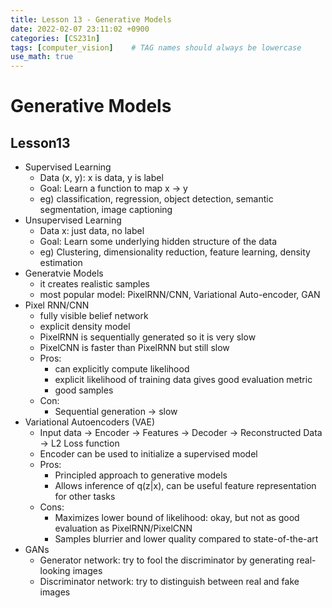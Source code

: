 ```yaml
---
title: Lesson 13 - Generative Models
date: 2022-02-07 23:11:02 +0900
categories: [CS231n]
tags: [computer_vision]    # TAG names should always be lowercase
use_math: true
--- 
```


# **Generative Models**

## **Lesson13**
- Supervised Learning
    - Data (x, y): x is data, y is label
    - Goal: Learn a function to map x → y
    - eg) classification, regression, object detection, semantic segmentation, image captioning
- Unsupervised Learning
    - Data x: just data, no label
    - Goal: Learn some underlying hidden structure of the data
    - eg) Clustering, dimensionality reduction, feature learning, density estimation
- Generatvie Models
    - it creates realistic samples
    - most popular model: PixelRNN/CNN, Variational Auto-encoder, GAN
- Pixel RNN/CNN
    - fully visible belief network
    - explicit density model
    - PixelRNN is sequentially generated so it is very slow
    - PixelCNN is faster than PixelRNN but still slow
    - Pros:
        - can explicitly compute likelihood
        - explicit likelihood of training data gives good evaluation metric
        - good samples
    - Con:
        - Sequential generation → slow
- Variational Autoencoders (VAE)
    - Input data → Encoder → Features → Decoder → Reconstructed Data → L2 Loss function
    - Encoder can be used to initialize a supervised model
    - Pros:
        - Principled approach to generative models
        - Allows inference of q(z|x), can be useful feature representation for other tasks
    - Cons:
        - Maximizes lower bound of likelihood: okay, but not as good evaluation as PixelRNN/PixelCNN
        - Samples blurrier and lower quality compared to state-of-the-art
- GANs
    - Generator network: try to fool the discriminator by generating real-looking images
    - Discriminator network: try to distinguish between real and fake images